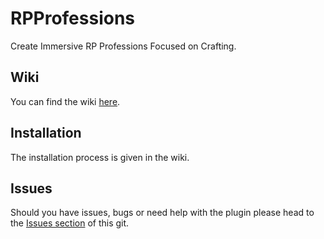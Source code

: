 # RPProfessions
Create Immersive RP Professions Focused on Crafting.

## Wiki

You can find the wiki [here](https://gilles1348.gitbook.io/rpprofessions).

## Installation

The installation process is given in the wiki.

## Issues

Should you have issues, bugs or need help with the plugin please head to the [Issues section](https://github.com/spigot-gillesm/RPProfessions/issues) of this git.
